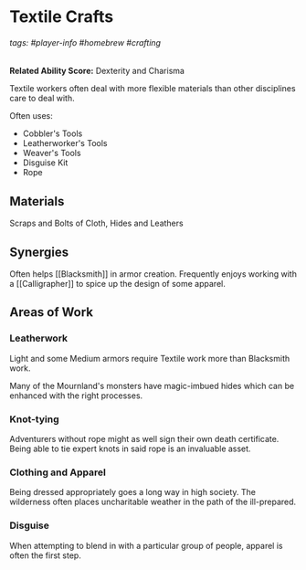 # Textile Crafts
###### tags: #player-info #homebrew #crafting
**Related Ability Score:** Dexterity and Charisma

Textile workers often deal with more flexible materials than other disciplines care to deal with.

Often uses:
- Cobbler's Tools
- Leatherworker's Tools
- Weaver's Tools
- Disguise Kit
- Rope


## Materials
Scraps and Bolts of Cloth, Hides and Leathers 

## Synergies
Often helps [[Blacksmith]] in armor creation.
Frequently enjoys working with a [[Calligrapher]] to spice up the design of some apparel.

## Areas of Work

### Leatherwork
Light and some Medium armors require Textile work more than Blacksmith work.

Many of the Mournland's monsters have magic-imbued hides which can be enhanced with the right processes.

### Knot-tying
Adventurers without rope might as well sign their own death certificate. Being able to tie expert knots in said rope is an invaluable asset.

### Clothing and Apparel
Being dressed appropriately goes a long way in high society. The wilderness often places uncharitable weather in the path of the ill-prepared.

### Disguise
When attempting to blend in with a particular group of people, apparel is often the first step.
